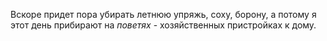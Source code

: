 Вскоре придет пора убирать летнюю упряжь, соху, борону, а потому я этот день прибирают на *поветях* - хозяйственных пристройках  к дому. 